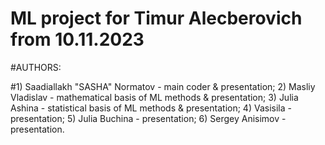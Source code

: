 # ML project for Timur Alecberovich from 10.11.2023

#AUTHORS:

#1) Saadiallakh "SASHA" Normatov - main coder & presentation;
2) Masliy Vladislav - mathematical basis of ML methods & presentation;
3) Julia Ashina - statistical basis of ML methods & presentation;
4) Vasisila - presentation;
5) Julia Buchina - presentation;
6) Sergey Anisimov - presentation.

